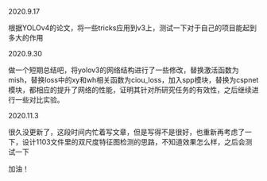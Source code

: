 2020.9.17

根据YOLOv4的论文，将一些tricks应用到v3上，测试一下对于自己的项目能起到多大的作用

2020.9.30

做一个短期总结吧，将yolov3的网络结构进行了一些修改，替换激活函数为mish，替换loss中的xy和wh相关函数为ciou_loss，加入spp模块，替换为cspnet模块，都相应的提升了网络的性能，证明其针对所研究任务的有效性，之后继续进行一些对比实验。


2020.11.3

很久没更新了，这段时间内忙着写文章，但是写得不是很好，也重新再考虑了一下，设计1103文件里的双尺度特征图检测的思路，不知道效果怎么样，之后会测试一下

加油！
